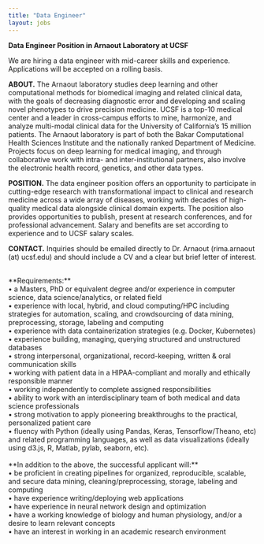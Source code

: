 ```yaml
---
title: "Data Engineer"
layout: jobs
---
```


**Data Engineer Position in Arnaout Laboratory at UCSF**
<br>

We are hiring a data engineer with mid-career skills and experience. Applications will be accepted on a rolling basis.<br>

**ABOUT.** The Arnaout laboratory studies deep learning and other computational methods for biomedical imaging and related clinical data, with the goals of decreasing diagnostic error and developing and scaling novel phenotypes to drive precision medicine. UCSF is a top-10 medical center and a leader in cross-campus efforts to mine, harmonize, and analyze multi-modal clinical data for the University of California’s 15 million patients. The Arnaout laboratory is part of both the Bakar Computational Health Sciences Institute and the nationally ranked Department of Medicine. Projects focus on deep learning for medical imaging, and through collaborative work with intra- and inter-institutional partners, also involve the electronic health record, genetics, and other data types.<br>

**POSITION.** The data engineer position offers an opportunity to participate in cutting-edge research with transformational impact to clinical and research medicine across a wide array of diseases, working with decades of high-quality medical data alongside clinical domain experts. The position also provides opportunities to publish, present at research conferences, and for professional advancement. Salary and benefits are set according to experience and to UCSF salary scales.<br>

**CONTACT.** Inquiries should be emailed directly to Dr. Arnaout (rima.arnaout (at) ucsf.edu) and should include a CV and a clear but brief letter of interest.<br>

<br>
**Requirements:** <br>
•	a Masters, PhD or equivalent degree and/or experience in computer science, data science/analytics, or related field<br>
•	experience with local, hybrid, and cloud computing/HPC including strategies for automation, scaling, and crowdsourcing of data mining, preprocessing, storage, labeling and computing<br>
•	experience with data containerization strategies (e.g. Docker, Kubernetes)<br>
•	experience building, managing, querying structured and unstructured databases <br>
•	strong interpersonal, organizational, record-keeping, written & oral communication skills<br>
•	working with patient data in a HIPAA-compliant and morally and ethically responsible manner<br>
•	working independently to complete assigned responsibilities<br>
•	ability to work with an interdisciplinary team of both medical and data science professionals<br>
•	strong motivation to apply pioneering breakthroughs to the practical, personalized patient care<br>
•	fluency with Python (ideally using Pandas, Keras, Tensorflow/Theano, etc) and related programming languages, as well as data visualizations (ideally using d3.js, R, Matlab, pylab, seaborn, etc).<br>

<br>
**In addition to the above, the successful applicant will:**<br>
•	be proficient in creating pipelines for organized, reproducible, scalable, and secure data mining, cleaning/preprocessing, storage, labeling and computing<br>
•	have experience writing/deploying web applications<br>
•	have experience in neural network design and optimization<br>
•	have a working knowledge of biology and human physiology, and/or a desire to learn relevant concepts <br>
•	have an interest in working in an academic research environment <br>











